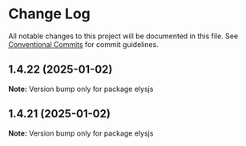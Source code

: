 # Change Log

All notable changes to this project will be documented in this file.
See [Conventional Commits](https://conventionalcommits.org) for commit guidelines.

## 1.4.22 (2025-01-02)

**Note:** Version bump only for package elysjs

## 1.4.21 (2025-01-02)

**Note:** Version bump only for package elysjs
